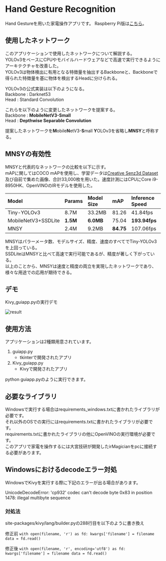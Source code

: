 # Hand Gesture Recognition
Hand Gestureを用いた家電操作アプリです。
Raspberry Pi版は[こちら](https://github.com/appleyuta/RaspberryPi-HGR-System)。

## 使用したネットワーク
このアプリケーションで使用したネットワークについて解説する。  
YOLOv3をベースにCPUやモバイルハードウェアなどで高速で実行できるようにアーキテクチャを改善した。  
YOLOv3は物体検出に有用となる特徴量を抽出するBackboneと、Backboneで得られた特徴量を基に物体を検出するHeadに分けられる。

YOLOv3の公式実装は以下のようになる。  
Backbone : Darknet53  
Head : Standard Convolution

これらを以下のように変更したネットワークを提案する。  
Backbone : **MobileNetV3-Small**  
Head : **Depthwise Separable Convolution**

提案したネットワークを**M**obile**N**etV3-**S**mall **Y**OLOv3を省略し**MNSY**と呼称する。

## MNSYの有効性
MNSYと代表的なネットワークの比較を以下に示す。  
mAPに関してはCOCO mAPを使用し、学習データは[Creative Senz3d Dataset](https://lttm.dei.unipd.it/downloads/gesture/)及び自前で集めた画像、合計33,000枚を用いた。速度計測にはCPUにCore i9-8950HK、OpenVINOのIRモデルを使用した。

|Model|Params|Model Size|mAP|Inference Speed|
|:---|:---|:---|:---|:---|
|Tiny-YOLOv3|8.7M|33.2MB|81.26|41.84fps|
|MobileNetV3+SSDLite|**1.5M**|**6.0MB**|75.04|**193.94fps**|
|MNSY|2.4M|9.2MB|**84.75**|107.06fps|

MNSYはパラーメータ数、モデルサイズ、精度、速度のすべてでTiny-YOLOv3を上回っている。  
SSDLiteはMNSYと比べて高速で実行可能であるが、精度が著しく下がっている。  
以上のことから、MNSYは速度と精度の両立を実現したネットワークであり、様々な用途での応用が期待できる。


## デモ
Kivy_guiapp.pyの実行デモ

![result](https://github.com/appleyuta/Hand-Gesture-Recognition/blob/main/demo.gif)

## 使用方法
アプリケーションは2種類用意されています。
1. guiapp.py
   - tkinterで開発されたアプリ
2. Kivy_guiapp.py
   - Kivyで開発されたアプリ

python guiapp.pyのように実行できます。

## 必要なライブラリ
Windowsで実行する場合はrequirements_windows.txtに書かれたライブラリが必要です。  
それ以外のOSでの実行にはrequirements.txtに書かれたライブラリが必要です。  
requirements.txtに書かれたライブラリの他にOpenVINOの実行環境が必要です。  
このアプリで家電を操作するには大宮技研が開発したirMagicianをpcに接続する必要があります。

## Windowsにおけるdecodeエラー対処
WindowsでKivyを実行する際に下記のエラーが出る場合があります。

UnicodeDecodeError: 'cp932' codec can't decode byte 0x83 in position 1478: illegal multibyte sequence

### 対処法
site-packages/kivy/lang/builder.pyの288行目を以下のように書き換え

修正前
`with open(filename, 'r') as fd:
    kwargs['filename'] = filename
    data = fd.read()`

修正後
`with open(filename, 'r', encoding='utf8') as fd:
    kwargs['filename'] = filename
    data = fd.read()`